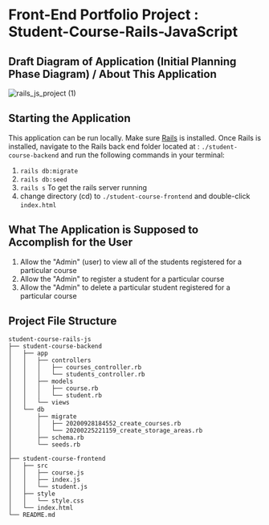 # Front-End Portfolio Project : Student-Course-Rails-JavaScript

## Draft Diagram of Application (Initial Planning Phase Diagram) / About This Application
![rails_js_project (1)](https://user-images.githubusercontent.com/20411568/96211711-0d949980-0f43-11eb-8b02-cd0a2b580c78.png)

## Starting the Application

This application can be run locally. Make sure <a href="https://rubyonrails.org">Rails</a> is installed. Once Rails is installed, navigate to the Rails back end folder located at : `./student-course-backend` and run the following commands in your terminal:
1. `rails db:migrate`
2. `rails db:seed`
3. `rails s` To get the rails server running
4. change directory (cd) to `./student-course-frontend` and double-click `index.html` 

## What The Application is Supposed to Accomplish for the User

1. Allow the "Admin" (user) to view all of the students registered for a particular course
2. Allow the "Admin" to register a student for a particular course 
3. Allow the "Admin" to delete a particular student registered for a particular course

## Project File Structure
```
student-course-rails-js
├── student-course-backend
│   ├── app
│   │   ├── controllers
│   │   │   ├── courses_controller.rb
│   │   │   └── students_controller.rb
│   │   ├── models
│   │   │   ├── course.rb
│   │   │   └── student.rb
│   │   └── views
│   └── db
│       ├── migrate
│       │   ├── 20200928184552_create_courses.rb
│       │   └── 20200225221159_create_storage_areas.rb
│       ├── schema.rb
│       └── seeds.rb
│
├── student-course-frontend
│   ├── src
│   │   ├── course.js
│   │   ├── index.js
│   │   └── student.js
│   ├── style
│   │   └── style.css
│   └── index.html
└── README.md
```
